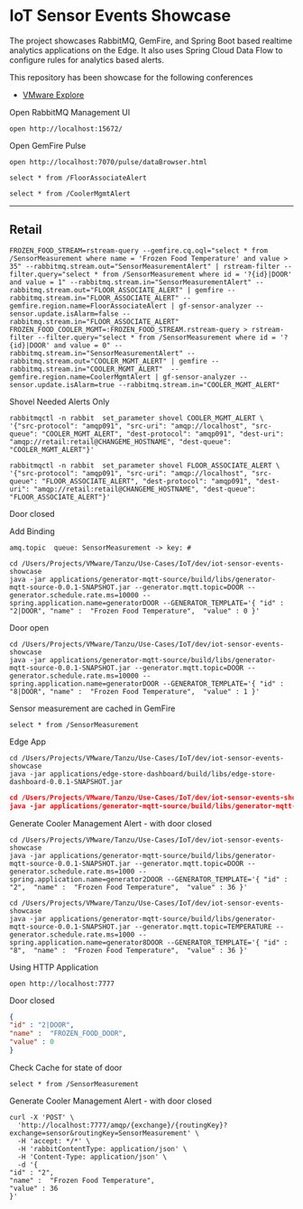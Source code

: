 # IoT Sensor Events Showcase


The project showcases RabbitMQ, GemFire, and Spring Boot based realtime analytics applications on the Edge.
It also uses Spring Cloud Data Flow to configure rules for analytics based alerts.

This repository has been showcase for the following conferences

- [VMware Explore](https://event.vmware.com/flow/vmware/explore2022us/content/page/catalog?tab.contentcatalogtabs=1627421929827001vRXW&search=2799)



Open RabbitMQ Management UI 

```shell
open http://localhost:15672/
```

Open GemFire Pulse

```shell
open http://localhost:7070/pulse/dataBrowser.html
```



```shell
select * from /FloorAssociateAlert

select * from /CoolerMgmtAlert
```

-------------
## Retail

```shell
FROZEN_FOOD_STREAM=rstream-query --gemfire.cq.oql="select * from /SensorMeasurement where name = 'Frozen Food Temperature' and value > 35" --rabbitmq.stream.out="SensorMeasurementAlert" | rstream-filter --filter.query="select * from /SensorMeasurement where id = '?{id}|DOOR' and value = 1" --rabbitmq.stream.in="SensorMeasurementAlert" --rabbitmq.stream.out="FLOOR_ASSOCIATE_ALERT" | gemfire --rabbitmq.stream.in="FLOOR_ASSOCIATE_ALERT" --gemfire.region.name=FloorAssociateAlert | gf-sensor-analyzer --sensor.update.isAlarm=false --rabbitmq.stream.in="FLOOR_ASSOCIATE_ALERT" 
FROZEN_FOOD_COOLER_MGMT=:FROZEN_FOOD_STREAM.rstream-query > rstream-filter --filter.query="select * from /SensorMeasurement where id = '?{id}|DOOR' and value = 0" --rabbitmq.stream.in="SensorMeasurementAlert" --rabbitmq.stream.out="COOLER_MGMT_ALERT" | gemfire --rabbitmq.stream.in="COOLER_MGMT_ALERT"  --gemfire.region.name=CoolerMgmtAlert | gf-sensor-analyzer --sensor.update.isAlarm=true --rabbitmq.stream.in="COOLER_MGMT_ALERT"
```


Shovel Needed Alerts Only

```shell
rabbitmqctl -n rabbit  set_parameter shovel COOLER_MGMT_ALERT \
'{"src-protocol": "amqp091", "src-uri": "amqp://localhost", "src-queue": "COOLER_MGMT_ALERT", "dest-protocol": "amqp091", "dest-uri": "amqp://retail:retail@CHANGEME_HOSTNAME", "dest-queue": "COOLER_MGMT_ALERT"}'
```

```shell
rabbitmqctl -n rabbit  set_parameter shovel FLOOR_ASSOCIATE_ALERT \
'{"src-protocol": "amqp091", "src-uri": "amqp://localhost", "src-queue": "FLOOR_ASSOCIATE_ALERT", "dest-protocol": "amqp091", "dest-uri": "amqp://retail:retail@CHANGEME_HOSTNAME", "dest-queue": "FLOOR_ASSOCIATE_ALERT"}'
```


Door closed

Add Binding

```
amq.topic  queue: SensorMeasurement -> key: #
```


```shell
cd /Users/Projects/VMware/Tanzu/Use-Cases/IoT/dev/iot-sensor-events-showcase
java -jar applications/generator-mqtt-source/build/libs/generator-mqtt-source-0.0.1-SNAPSHOT.jar --generator.mqtt.topic=DOOR --generator.schedule.rate.ms=10000 --spring.application.name=generatorDOOR --GENERATOR_TEMPLATE='{ "id" : "2|DOOR", "name" :  "Frozen Food Temperature",  "value" : 0 }'
```
Door open

```shell
cd /Users/Projects/VMware/Tanzu/Use-Cases/IoT/dev/iot-sensor-events-showcase
java -jar applications/generator-mqtt-source/build/libs/generator-mqtt-source-0.0.1-SNAPSHOT.jar --generator.mqtt.topic=DOOR --generator.schedule.rate.ms=10000 --spring.application.name=generatorDOOR --GENERATOR_TEMPLATE='{ "id" : "8|DOOR", "name" :  "Frozen Food Temperature",  "value" : 1 }'
```

Sensor measurement are cached in GemFire

```shell
select * from /SensorMeasurement
```

Edge App

```shell
cd /Users/Projects/VMware/Tanzu/Use-Cases/IoT/dev/iot-sensor-events-showcase
java -jar applications/edge-store-dashboard/build/libs/edge-store-dashboard-0.0.1-SNAPSHOT.jar 
```

```json
cd /Users/Projects/VMware/Tanzu/Use-Cases/IoT/dev/iot-sensor-events-showcase
java -jar applications/generator-mqtt-source/build/libs/generator-mqtt-source-0.0.1-SNAPSHOT.jar --generator.mqtt.topic=DOOR --generator.schedule.rate.ms=1000 --spring.application.name=generatorDOOR --GENERATOR_TEMPLATE='{"id" : "2","name" :  "Frozen Food Temperature", "value" : 11}'
```


Generate Cooler Management Alert - with door closed

```shell
cd /Users/Projects/VMware/Tanzu/Use-Cases/IoT/dev/iot-sensor-events-showcase
java -jar applications/generator-mqtt-source/build/libs/generator-mqtt-source-0.0.1-SNAPSHOT.jar --generator.mqtt.topic=DOOR --generator.schedule.rate.ms=1000 --spring.application.name=generator2DOOR --GENERATOR_TEMPLATE='{ "id" : "2",  "name" :  "Frozen Food Temperature",  "value" : 36 }'
```


```shell
cd /Users/Projects/VMware/Tanzu/Use-Cases/IoT/dev/iot-sensor-events-showcase
java -jar applications/generator-mqtt-source/build/libs/generator-mqtt-source-0.0.1-SNAPSHOT.jar --generator.mqtt.topic=TEMPERATURE --generator.schedule.rate.ms=1000 --spring.application.name=generator8DOOR --GENERATOR_TEMPLATE='{ "id" : "8",  "name" :  "Frozen Food Temperature",  "value" : 36 }'
```

Using HTTP Application



```shell
open http://localhost:7777
```

Door closed

```json
{
"id" : "2|DOOR",
"name" :  "FROZEN_FOOD_DOOR",
"value" : 0
}
```


Check Cache for state of door

```shell
select * from /SensorMeasurement
```


Generate Cooler Management Alert - with door closed
```shell
curl -X 'POST' \
  'http://localhost:7777/amqp/{exchange}/{routingKey}?exchange=sensor&routingKey=SensorMeasurement' \
  -H 'accept: */*' \
  -H 'rabbitContentType: application/json' \
  -H 'Content-Type: application/json' \
  -d '{
"id" : "2",
"name" :  "Frozen Food Temperature",
"value" : 36
}'
```

